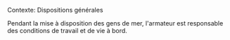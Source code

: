 Contexte: Dispositions générales

Pendant la mise à disposition des gens de mer, l'armateur est responsable des conditions de travail et de vie à bord.